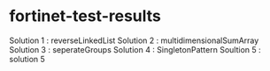 # fortinet-test-results

Solution 1 : reverseLinkedList
Solution 2 : multidimensionalSumArray
Solution 3 : seperateGroups
Solution 4 : SingletonPattern
Soultion 5 : solution 5

